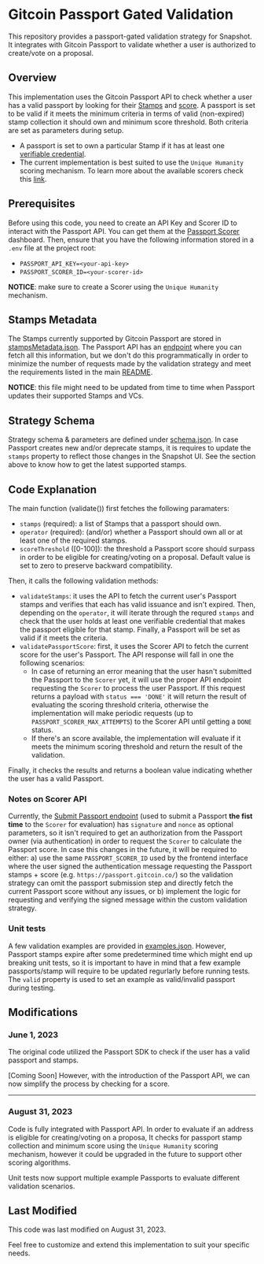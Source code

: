 # Gitcoin Passport Gated Validation

This repository provides a passport-gated validation strategy for Snapshot. It integrates with Gitcoin Passport to validate whether a user is authorized to create/vote on a proposal.

## Overview

This implementation uses the Gitcoin Passport API to check whether a user has a valid passport by looking for their [Stamps](https://docs.passport.gitcoin.co/building-with-passport/major-concepts#stamps) and [score](https://docs.passport.gitcoin.co/building-with-passport/major-concepts#scorer). A passport is set to be valid if it meets the minimum criteria in terms of valid (non-expired) stamp collection it should own and minimum score threshold. Both criteria are set as parameters during setup.

* A passport is set to own a particular Stamp if it has at least one [verifiable credential](https://docs.passport.gitcoin.co/building-with-passport/major-concepts#verifiable-credentials-vcs).
* The current implementation is best suited to use the `Unique Humanity` scoring mechanism. To learn more about the available scorers check this [link](https://docs.passport.gitcoin.co/building-with-passport/major-concepts#scoring-mechanisms).

## Prerequisites

Before using this code, you need to create an API Key and Scorer ID to interact with the Passport API. You can get them at the [Passport Scorer](https://scorer.gitcoin.co/) dashboard. Then, ensure that you have the following information stored in a `.env` file at the project root:

- `PASSPORT_API_KEY=<your-api-key>`
- `PASSPORT_SCORER_ID=<your-scorer-id>`

**NOTICE**: make sure to create a Scorer using the `Unique Humanity` mechanism.

## Stamps Metadata

The Stamps currently supported by Gitcoin Passport are stored in [stampsMetadata.json](./stampsMetadata.json). The Passport API has an [endpoint](https://docs.passport.gitcoin.co/building-with-passport/scorer-api/endpoint-definition#get-stamps-metadata-beta) where you can fetch all this information, but we don't do this programmatically in order to minimize the number of requests made by the validation strategy and meet the requirements listed in the main [README](../../../README.md). 

**NOTICE**: this file might need to be updated from time to time when Passport updates their supported Stamps and VCs.

## Strategy Schema

Strategy schema & parameters are defined under [schema.json](./schema.json). In case Passport creates new and/or deprecate stamps, it is requires to update the `stamps` property to reflect those changes in the Snapshot UI. See the section above to know how to get the latest supported stamps.

## Code Explanation

The main function (validate()) first fetches the following paramaters:

* `stamps` (required): a list of Stamps that a passport should own.
* `operator` (required): (and/or) whether a Passport should own all or at least one of the required stamps.
* `scoreThreshold` ([0-100]): the threshold a Passport score should surpass in order to be eligible for creating/voting on a proposal. Default value is set to zero to preserve backward compatibility.

Then, it calls the following validation methods:

* `validateStamps`: it uses the API to fetch the current user's Passport stamps and verifies that each has valid issuance and isn't expired. Then, depending on the `operator`, it will iterate through the requred `stamps` and check that the user holds at least one verifiable credential that makes the passport eligible for that stamp. Finally, a Passport will be set as valid if it meets the criteria.
* `validatePassportScore`: first, it uses the Scorer API to fetch the current score for the user's Passport. The API response will fall in one the following scenarios:
  - In case of returning an error meaning that the user hasn't submitted the Passport to the `Scorer` yet, it will use the proper API endpoint requesting the `Scorer` to process the user Passport. If this request returns a payload with `status === 'DONE'` it will return the result of evaluating the scoring threshold criteria, otherwise the implementation will make periodic requests (up to `PASSPORT_SCORER_MAX_ATTEMPTS`) to the Scorer API until getting a `DONE` status.
  - If there's an score available, the implementation will evaluate if it meets the minimum scoring threshold and return the result of the validation.

Finally, it checks the results and returns a boolean value indicating whether the user has a valid Passport.

### Notes on Scorer API

Currently, the [Submit Passport endpoint](https://docs.passport.gitcoin.co/building-with-passport/scorer-api/endpoint-definition#submit-for-scoring) (used to submit a Passport **the fist time** to the `Scorer` for evaluation) has `signature` and `nonce` as optional parameters, so it isn't required to get an authorization from the Passport owner (via authentication) in order to request the `Scorer` to calculate the Passport score. In case this changes in the future, it will be required to either: a) use the same `PASSPORT_SCORER_ID` used by the frontend interface where the user signed the authentication message requesting the Passport stamps + score (e.g. `https://passport.gitcoin.co/`) so the validation strategy can omit the passport submission step and directly fetch the current Passport score without any issues, or b) implement the logic for requesting and verifying the signed message within the custom validation strategy.

### Unit tests

A few validation examples are provided in [examples.json](./examples.json). However, Passport stamps expire after some predetermined time which might end up breaking unit tests, so it is important to have in mind that a few example passports/stamp will require to be updated regurlarly before running tests. The `valid` property is used to set an example as valid/invalid passport during testing.

## Modifications

### June 1, 2023

The original code utilized the Passport SDK to check if the user has a valid passport and stamps.

[Coming Soon] However, with the introduction of the Passport API, we can now simplify the process by checking for a score.

---

### August 31, 2023

Code is fully integrated with Passport API. In order to evaluate if an address is eligible for creating/voting on a proposa, It checks for passport stamp collection and minimum score using the `Unique Humanity` scoring mechanism, however it could be upgraded in the future to support other scoring algorithms.

Unit tests now support multiple example Passports to evaluate different validation scenarios.

## Last Modified

This code was last modified on August 31, 2023.

Feel free to customize and extend this implementation to suit your specific needs.
